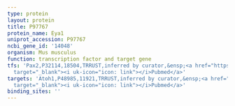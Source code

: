 ```yaml
---
type: protein
layout: protein
title: P97767
protein_name: Eya1
uniprot_accession: P97767
ncbi_gene_id: '14048'
organism: Mus musculus
function: transcription factor and target gene
tfs: 'Pax2,P32114,18504,TRRUST,inferred by curator,&ensp;<a href="https://www.ncbi.nlm.nih.gov/pubmed/?term=16916509%5Buid%5D"
  target="_blank"><i uk-icon="icon: link"></i>Pubmed</a>'
targets: 'Atoh1,P48985,11921,TRRUST,inferred by curator,&ensp;<a href="https://www.ncbi.nlm.nih.gov/pubmed/?term=22340499%5Buid%5D"
  target="_blank"><i uk-icon="icon: link"></i>Pubmed</a>'
binding_sites: ''
---
```

